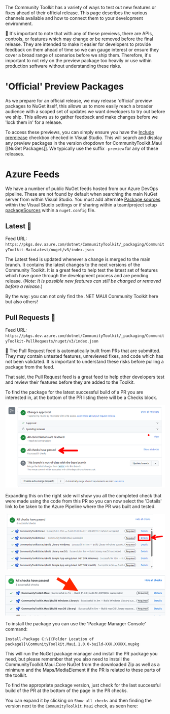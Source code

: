 The Community Toolkit has a variety of ways to test out new features or fixes ahead of their official release. This page describes the various channels available and how to connect them to your development environment.

🚨 It's important to note that with any of these previews, there are APIs, controls, or features which may change or be removed before the final release. They are intended to make it easier for developers to provide feedback on them ahead of time so we can gauge interest or ensure they cover a broad range of scenarios before we ship them. Therefore, it's important to not rely on the preview package too heavily or use within production software without understanding these risks.

# 'Official' Preview Packages

As we prepare for an official release, we may release 'official' preview packages to NuGet itself, this allows us to more easily reach a broader audience with a scoped set of updates we want developers to try out before we ship. This allows us to gather feedback and make changes before we 'lock them in' for a release.

To access these previews, you can simply ensure you have the [Include prerelease](https://docs.microsoft.com/nuget/create-packages/prerelease-packages#installing-and-updating-pre-release-packages) checkbox checked in Visual Studio. This will search and display any preview packages in the version dropdown for CommunityToolkit.Maui [[NuGet Packages]]. We typically use the suffix `-preview` for any of these releases.

# Azure Feeds

We have a number of public NuGet feeds hosted from our Azure DevOps pipeline. These are not found by default when searching the main NuGet server from within Visual Studio. You must add alternate [Package sources](https://docs.microsoft.com/nuget/consume-packages/install-use-packages-visual-studio#package-sources) within the Visual Studio settings or if sharing within a team/project setup [packageSources](https://docs.microsoft.com/nuget/reference/nuget-config-file#packagesources) within a `nuget.config` file.

## Latest 🌙

Feed URL: `https://pkgs.dev.azure.com/dotnet/CommunityToolkit/_packaging/CommunityToolkit-MainLatest/nuget/v3/index.json`

The Latest feed is updated whenever a change is merged to the main branch. It contains the latest changes to the next versions of the Community Toolkit. It is a great feed to help test the latest set of features which have gone through the development process and are pending release. (_Note: It is possible new features can still be changed or removed before a release._)

By the way: you can not only find the .NET MAUI Community Toolkit here but also others!

## Pull Requests 🚧

Feed URL: `https://pkgs.dev.azure.com/dotnet/CommunityToolkit/_packaging/CommunityToolkit-PullRequests/nuget/v3/index.json`

🚨 The Pull Request feed is automatically built from PRs that are submitted. They may contain untested features, unreviewed fixes, and code which has not been validated. It is important to understand these risks before pulling a package from the feed.

That said, the Pull Request feed is a great feed to help other developers test and review their features before they are added to the Toolkit.

To find the package for the latest successful build of a PR you are interested in, at the bottom of the PR listing there will be a Checks block.

![Checks Block](images/Checks-Block.png)

Expanding this on the right side will show you all the completed check that were made using the code from this PR so you can now select the 'Details' link to be taken to the Azure Pipeline where the PR was built and tested.

![](2023-09-14-19-52-23.png)

![Expanded PR Checks with Build Number](images/Preview-Packages-PR-Checks.png)



To install the package you can use the 'Package Manager Console' command:

    Install-Package C:\{{Folder Location of package}}\CommunityToolkit.Maui.1.0.0-build-XXX.XXXXX.nupkg

This will run the NuGet package manager and install the PR package you need, but please remember that you also need to install the CommunityToolkit.Maui.Core NuGet from the downloaded Zip as well as a minimum and the Maps/MediaElement if the PR is related to these parts of the toolkit.



 To find the appropriate package version, just check for the last successful build of the PR at the bottom of the page in the PR checks. 

You can expand it by clicking on `Show all checks` and then finding the version next to the `CommunityToolkit.Maui` check, as seen here:

